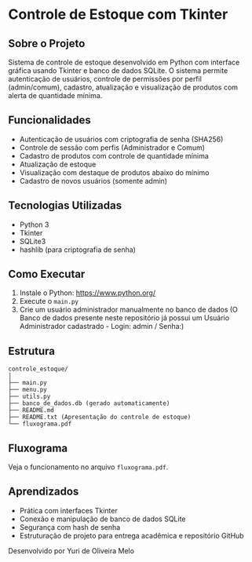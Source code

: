 # Controle de Estoque com Tkinter

## Sobre o Projeto
Sistema de controle de estoque desenvolvido em Python com interface gráfica usando Tkinter e banco de dados SQLite. O sistema permite autenticação de usuários, controle de permissões por perfil (admin/comum), cadastro, atualização e visualização de produtos com alerta de quantidade mínima.

## Funcionalidades
- Autenticação de usuários com criptografia de senha (SHA256)
- Controle de sessão com perfis (Administrador e Comum)
- Cadastro de produtos com controle de quantidade mínima
- Atualização de estoque
- Visualização com destaque de produtos abaixo do mínimo
- Cadastro de novos usuários (somente admin)

## Tecnologias Utilizadas
- Python 3
- Tkinter
- SQLite3
- hashlib (para criptografia de senha)

## Como Executar
1. Instale o Python: https://www.python.org/
2. Execute o `main.py`
3. Crie um usuário administrador manualmente no banco de dados 
    (O Banco de dados presente neste repositório já possui um Usuário Administrador cadastrado - Login: admin / Senha:)

## Estrutura
```
controle_estoque/
│
├── main.py
├── menu.py
├── utils.py
├── banco_de_dados.db (gerado automaticamente)
├── README.md
├── README.txt (Apresentação do controle de estoque)
└── fluxograma.pdf
```

## Fluxograma
Veja o funcionamento no arquivo `fluxograma.pdf`.

## Aprendizados
- Prática com interfaces Tkinter
- Conexão e manipulação de banco de dados SQLite
- Segurança com hash de senha
- Estruturação de projeto para entrega acadêmica e repositório GitHub

Desenvolvido por Yuri de Oliveira Melo

